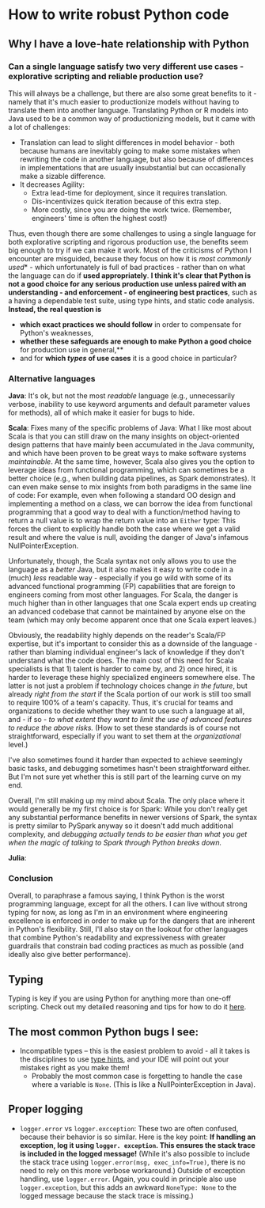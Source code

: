 # How to write robust Python code
## Why I have a love-hate relationship with Python
### Can a single language satisfy two very different use cases - explorative scripting and reliable production use?
This will always be a challenge, but there are also some great benefits to it - namely 
that it's much easier to productionize models without having to translate them into another 
language. Translating Python or R models into Java used to be a common way of 
productionizing models, but it came with a lot of challenges: 
- Translation can lead to slight 
differences in model behavior - both because humans are inevitably going to make some mistakes 
when rewriting the code in another language, but 
also because of differences in implementations that are usually insubstantial but can 
occasionally make a sizable difference. 
- It decreases Agility: 
  - Extra lead-time for deployment, since it requires translation.
  - Dis-incentivizes quick iteration because of this extra step.
  - More costly, since you are doing the work twice. (Remember, engineers' time is often the 
   highest cost!)

Thus, even though there are some challenges to using a single language for both explorative 
scripting and rigorous production use, the benefits seem big enough to try if we can make 
it work. Most of the criticisms of Python I encounter are misguided, because they focus on how 
it is *most commonly used** - which unfortunately is full of bad practices - rather than on what 
the language can do if **used appropriately**. **I think it's clear that Python is not a good 
choice for any serious production use unless paired with an understanding - and enforcement - of 
engineering best practices**, such as a having a dependable test suite, using type hints, and 
static code analysis. **Instead, the real question is** 
- **which exact practices we should follow** in order to compensate for Python's weaknesses,
- **whether these safeguards are enough to make Python a good choice** for production use in 
  general,**
- and for **which *types* of use cases** it is a good choice in particular?


### Alternative languages
**Java**: It's ok, but not the most *readable* language (e.g., unnecessarily verbose, inability 
to use keyword arguments and default parameter values for methods), all of which make it easier for 
bugs to hide.

**Scala**: Fixes many of the specific problems of Java: What I like most about Scala is that you 
can still draw on the many insights on object-oriented design patterns that have mainly been 
accumulated in the Java community, and which have been 
proven to be great ways to make software systems *maintainable*. At the same time, however, Scala 
also gives you the option to leverage ideas from functional programming, which can sometimes be a 
better choice (e.g., when building data pipelines, as Spark demonstrates). It can even make 
sense to mix insights from both paradigms in the same line of code: For example, even when
following a standard OO design and implementing a method on a class, we can borrow the idea from 
functional programming that a good way to deal with a function/method having to return a null 
value is to wrap the return value into an `Either` type: This forces the client to explicitly handle 
both the case where we get a valid result and where the value is null, avoiding the danger of 
Java's infamous NullPointerException.

Unfortunately, though, the Scala syntax not only allows you to use the language as a *better* Java, 
but it also makes it easy to write code in a (much) *less* readable way - especially if you go wild 
with some of its advanced functional programming (FP) capabilities that are 
foreign to engineers coming from most other languages. 
For Scala, the danger is much higher than in other languages that one Scala expert ends up 
creating an advanced codebase that cannot be maintained by anyone else on the 
team (which may only become apparent once that one Scala expert leaves.) 

Obviously, the readability highly depends on the reader's Scala/FP expertise, but it's important 
to consider this as a downside of the language - rather than blaming individual engineer's lack 
of knowledge if they don't understand what the code does. The main cost of this need for Scala 
specialists is that 1) talent is harder to come by, and 2) once hired, it is harder to leverage 
these highly specialized engineers somewhere else. The latter is not just a problem if technology 
choices change *in the future*, but already *right from the start* if the Scala portion of our 
work is still too small to require 100% of a team's capacity. 
Thus, it's crucial for teams and organizations to decide whether they want to use such a 
language at all, and - if so - *to what extent they want to limit the 
use of advanced features to reduce the above risks.* (How to set these standards 
is of course not straightforward, especially if you want to set them at the _organizational_ 
level.) 

I've also sometimes found it harder than expected to achieve seemingly basic tasks, 
and debugging sometimes hasn't been straightforward either. But I'm not sure yet 
whether this is still part of the learning curve on my end.

Overall, I'm still making up my mind about Scala. The only place where 
it would generally be my first choice is for Spark: While you don't really get any substantial 
performance benefits in newer versions of Spark, the 
syntax is pretty similar to PySpark anyway so it doesn't add much additional complexity, 
and *debugging actually tends to be easier than what you get when the magic of talking to Spark 
through Python breaks down.* 

**Julia**:

### Conclusion
Overall, to paraphrase a famous saying, I think Python is the worst programming language, except 
for all the others. I can live without strong typing for now, as long as I'm in an environment 
where engineering excellence is enforced in order to make up for the dangers that are inherent 
in Python's flexibility. Still, I'll also stay on the lookout for other languages that 
combine Python's readability and expressiveness with greater guardrails that constrain bad
coding practices as much as possible (and ideally also give better performance).

## Typing
Typing is key if you are using Python for anything more than one-off scripting. Check out my 
detailed reasoning and tips for how to do it [here](./typing/readme.md).


## The most common Python bugs I see:
- Incompatible types – this is the easiest problem to avoid - all it takes is the disciplines to use
  [type hints](./typing/readme.md), and your IDE will point out your mistakes right as you make 
  them!
  - Probably the most common case is forgetting to handle the case where a variable is `None`.
    (This is like a NullPointerException in Java).

## Proper logging
- `logger.error` vs `logger.excception`: These two are often confused, because their behavior is 
so similar. Here is the key point: **If handling an exception, log it using `logger.
exception`. This ensures the stack trace is included in the logged message!**
(While it's also possible to include the stack trace using
`logger.error(msg, exec_info=True)`, there is no need to rely on this more verbose workaround.) 
Outside of exception handling, use `logger.error`. (Again, you could in principle also use 
  `logger.exception`, but this adds an awkward `NoneType: None` to the logged message because the 
  stack trace is missing.) 

